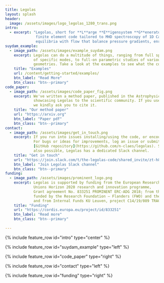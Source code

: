 ```yaml
---
title: Legolas
layout: splash
header:
  image: /assets/images/logo_legolas_1280_trans.png
intro: 
  - excerpt: "Legolas, short for **L**arge **E**igensystem **G**enerator for **O**ne-dimensional p**LAS**mas, is a novel
              finite element code tailored to MHD spectroscopy of 1D Cartesian/cylindrical 
              equilibria with flow that balance pressure gradients, enriched with various non-adiabatic effects."
suydam_example:
  - image_path: /assets/images/example_suydam.png
    excerpt: Legolas can do a multitude of things, ranging from full spectrum calculations to eigenfunctions 
             of specific modes, to full-on parametric studies of various equilibrium configurations in different
             geometries. Take a look at the examples to see what the code is capable of.
    title: "Examples"
    url: /content/getting-started/examples/
    btn_label: "Read More"
    btn_class: "btn--primary"
code_paper:
  - image_path: /assets/images/code_paper_fig.png
    excerpt: We've written a method paper, published in the Astrophysical Journal Supplement Series,
             showcasing Legolas to the scientific community. If you use Legolas for a publication,
             we kindly ask you to cite it.
    title: "Our method paper"
    url: "https://arxiv.org"
    btn_label: "Paper pdf"
    btn_class: "btn--primary"
contact:
  - image_path: /assets/images/get_in_touch.png
    excerpt: If you run into issues installing/using the code, or encounter bugs, please get in touch with us!
             For bugs or ideas for improvements, log an issue or submit a pull request on the 
             [GitHub repository](https://github.com/n-claes/legolas). Simply chatting with the developers is
             also possible, Legolas has a dedicated Slack channel.
    title: "Get in touch"
    url: "https://join.slack.com/t/the-legolas-code/shared_invite/zt-h8whvb80-28yXwqafp8DCsPTw4OProQ"
    btn_label: "Join Legolas Slack channel"
    btn_class: "btn--primary"
funding:
  - image_path: /assets/images/prominent_logo.png
    excerpt: Legolas is supported by funding from the European Research Council (ERC) under the European 
             Unions Horizon 2020 research and innovation programme, 
             Grant agreement No. 833251 PROMINENT ERC-ADG 2018; from the VSC (Flemish Supercomputer Center), 
             funded by the Research Foundation – Flanders (FWO) and the Flemish Government – department EWI;
             and from Internal Funds KU Leuven, project C14/19/089 TRACESpace.
    title: "Funding"
    url: "https://cordis.europa.eu/project/id/833251"
    btn_label: "Read more"
    btn_class: "btn--primary"
  
---
```


{% include feature_row id="intro" type="center" %}

{% include feature_row id="suydam_example" type="left" %}

{% include feature_row id="code_paper" type="right" %}

{% include feature_row id="contact" type="left" %}

{% include feature_row id="funding" type="right" %}


